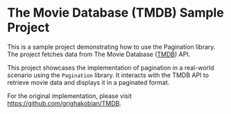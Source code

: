 # The Movie Database (TMDB) Sample Project

This is a sample project demonstrating how to use the Pagination library. The project fetches data from The Movie Database ([TMDB](https://developers.themoviedb.org/3)) API.

This project showcases the implementation of pagination in a real-world scenario using the `Pagination` library. It interacts with the TMDB API to retrieve movie data and displays it in a paginated format.

For the original implementation, please visit https://github.com/grighakobian/TMDB.
